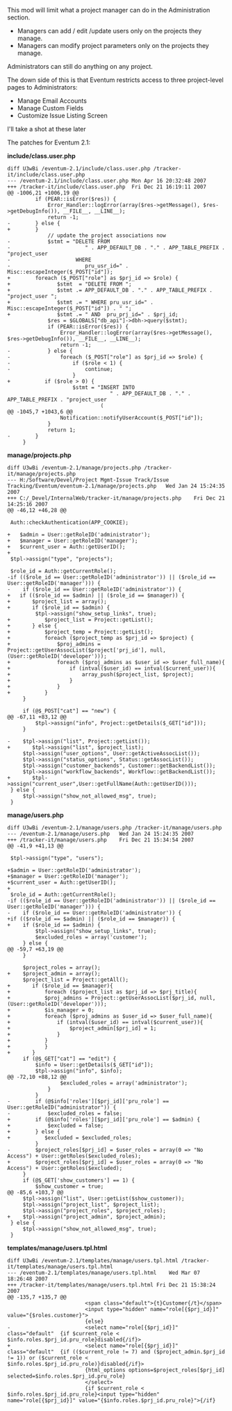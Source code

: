 This mod will limit what a project manager can do in the Administration
section.

-   Managers can add / edit /update users only on the projects they
    manage.
-   Managers can modify project parameters only on the projects they
    manage.

Administrators can still do anything on any project.

The down side of this is that Eventum restricts access to three
project-level pages to Administrators:

-   Manage Email Accounts
-   Manage Custom Fields
-   Customize Issue Listing Screen

I'll take a shot at these later

The patches for Eventum 2.1:

**include/class.user.php**

    diff U3wBi /eventum-2.1/include/class.user.php /tracker-it/include/class.user.php
    --- /eventum-2.1/include/class.user.php Mon Apr 16 20:32:48 2007
    +++ /tracker-it/include/class.user.php  Fri Dec 21 16:19:11 2007
    @@ -1006,21 +1006,19 @@
             if (PEAR::isError($res)) {
                 Error_Handler::logError(array($res->getMessage(), $res->getDebugInfo()), __FILE__, __LINE__);
                 return -1;
    -        } else {
    +        }
                 // update the project associations now
    -            $stmt = "DELETE FROM
    -                        " . APP_DEFAULT_DB . "." . APP_TABLE_PREFIX . "project_user
    -                     WHERE
    -                        pru_usr_id=" . Misc::escapeInteger($_POST["id"]);
    +        foreach ($_POST["role"] as $prj_id => $role) {
    +               $stmt  = "DELETE FROM ";
    +               $stmt .= APP_DEFAULT_DB . "." . APP_TABLE_PREFIX . "project_user ";
    +               $stmt .= " WHERE pru_usr_id=" . Misc::escapeInteger($_POST["id"]) . " ";
    +               $stmt .= " AND  pru_prj_id=" . $prj_id;
                 $res = $GLOBALS["db_api"]->dbh->query($stmt);
                 if (PEAR::isError($res)) {
                     Error_Handler::logError(array($res->getMessage(), $res->getDebugInfo()), __FILE__, __LINE__);
                     return -1;
    -            } else {
    -                foreach ($_POST["role"] as $prj_id => $role) {
    -                    if ($role < 1) {
    -                        continue;
                         }
    +           if ($role > 0) {
                         $stmt = "INSERT INTO
                                     " . APP_DEFAULT_DB . "." . APP_TABLE_PREFIX . "project_user
                                  (
    @@ -1045,7 +1043,6 @@
                     Notification::notifyUserAccount($_POST["id"]);
                 }
                 return 1;
    -        }
         }

**manage/projects.php**

    diff U3wBi /eventum-2.1/manage/projects.php /tracker-it/manage/projects.php
    --- H:/Software/Devel/Project Mgmt-Issue Track/Issue Tracking/Eventum/eventum-2.1/manage/projects.php   Wed Jan 24 15:24:35 2007
    +++ C:/_Devel/InternalWeb/tracker-it/manage/projects.php    Fri Dec 21 14:25:16 2007
    @@ -46,12 +46,28 @@

     Auth::checkAuthentication(APP_COOKIE);

    +   $admin = User::getRoleID('administrator');
    +   $manager = User::getRoleID('manager');
    +   $current_user = Auth::getUserID();
    +
     $tpl->assign("type", "projects");

     $role_id = Auth::getCurrentRole();
    -if (($role_id == User::getRoleID('administrator')) || ($role_id == User::getRoleID('manager'))) {
    -    if ($role_id == User::getRoleID('administrator')) {
    +   if (($role_id == $admin) || ($role_id == $manager)) {
    +       $project_list = array();
    +       if ($role_id == $admin) {
             $tpl->assign("show_setup_links", true);
    +           $project_list = Project::getList();
    +       } else {
    +           $project_temp = Project::getList();
    +           foreach ($project_temp as $prj_id => $project) {
    +               $proj_admins = Project::getUserAssocList($project['prj_id'], null, (User::getRoleID('developer')));
    +               foreach ($proj_admins as $user_id => $user_full_name){
    +                   if (intval($user_id) == intval($current_user)){
    +                       array_push($project_list, $project);
    +                   }
    +               }
    +           }
         }

         if (@$_POST["cat"] == "new") {
    @@ -67,11 +83,12 @@
             $tpl->assign("info", Project::getDetails($_GET["id"]));
         }

    -    $tpl->assign("list", Project::getList());
    +       $tpl->assign("list", $project_list);
         $tpl->assign("user_options", User::getActiveAssocList());
         $tpl->assign("status_options", Status::getAssocList());
         $tpl->assign("customer_backends", Customer::getBackendList());
         $tpl->assign("workflow_backends", Workflow::getBackendList());
    +       $tpl->assign("current_user",User::getFullName(Auth::getUserID()));
     } else {
         $tpl->assign("show_not_allowed_msg", true);
     }

**manage/users.php**

    diff U3wBi /eventum-2.1/manage/users.php /tracker-it/manage/users.php
    --- /eventum-2.1/manage/users.php   Wed Jan 24 15:24:35 2007
    +++ /tracker-it/manage/users.php    Fri Dec 21 15:34:54 2007
    @@ -41,9 +41,13 @@

     $tpl->assign("type", "users");

    +$admin = User::getRoleID('administrator');
    +$manager = User::getRoleID('manager');
    +$current_user = Auth::getUserID();
    +
     $role_id = Auth::getCurrentRole();
    -if (($role_id == User::getRoleID('administrator')) || ($role_id == User::getRoleID('manager'))) {
    -    if ($role_id == User::getRoleID('administrator')) {
    +if (($role_id == $admin) || ($role_id == $manager)) {
    +    if ($role_id == $admin) {
             $tpl->assign("show_setup_links", true);
             $excluded_roles = array('customer');
         } else {
    @@ -59,7 +63,19 @@
         }

         $project_roles = array();
    +    $project_admin = array();
         $project_list = Project::getAll();
    +       if ($role_id == $manager){
    +           foreach ($project_list as $prj_id => $prj_title){
    +           $proj_admins = Project::getUserAssocList($prj_id, null, (User::getRoleID('developer')));
    +           $is_manager = 0;
    +           foreach ($proj_admins as $user_id => $user_full_name){
    +               if (intval($user_id) == intval($current_user)){
    +                   $project_admin[$prj_id] = 1;
    +               }
    +           }
    +           }
    +       }
         if (@$_GET["cat"] == "edit") {
             $info = User::getDetails($_GET["id"]);
             $tpl->assign("info", $info);
    @@ -72,10 +88,12 @@
                     $excluded_roles = array('administrator');
                 }
             }
    -        if (@$info['roles'][$prj_id]['pru_role'] == User::getRoleID("administrator")) {
    -            $excluded_roles = false;
    +        if (@$info['roles'][$prj_id]['pru_role'] == $admin) {
    +            $excluded = false;
    +        } else {
    +           $excluded = $excluded_roles;
             }
    -        $project_roles[$prj_id] = $user_roles = array(0 => "No Access") + User::getRoles($excluded_roles);
    +        $project_roles[$prj_id] = $user_roles = array(0 => "No Access") + User::getRoles($excluded);
         }
         if (@$_GET['show_customers'] == 1) {
             $show_customer = true;
    @@ -85,6 +103,7 @@
         $tpl->assign("list", User::getList($show_customer));
         $tpl->assign("project_list", $project_list);
         $tpl->assign("project_roles", $project_roles);
    +    $tpl->assign("project_admin", $project_admin);
     } else {
         $tpl->assign("show_not_allowed_msg", true);
     }

**templates/manage/users.tpl.html**

    diff U3wBi /eventum-2.1/templates/manage/users.tpl.html /tracker-it/templates/manage/users.tpl.html
    --- /eventum-2.1/templates/manage/users.tpl.html    Wed Mar 07 18:26:48 2007
    +++ /tracker-it/templates/manage/users.tpl.html Fri Dec 21 15:38:24 2007
    @@ -135,7 +135,7 @@
                             <span class="default">{t}Customer{/t}</span>
                             <input type="hidden" name="role[{$prj_id}]" value="{$roles.customer}">
                             {else}
    -                        <select name="role[{$prj_id}]" class="default"  {if $current_role < $info.roles.$prj_id.pru_role}disabled{/if}>
    +                        <select name="role[{$prj_id}]" class="default"  {if (($current_role != 7) and ($project_admin.$prj_id != 1)) or ($current_role < $info.roles.$prj_id.pru_role)}disabled{/if}>
                             {html_options options=$project_roles[$prj_id] selected=$info.roles.$prj_id.pru_role}
                             </select>
                             {if $current_role < $info.roles.$prj_id.pru_role}<input type="hidden" name="role[{$prj_id}]" value="{$info.roles.$prj_id.pru_role}">{/if}